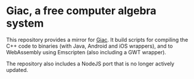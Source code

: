 # Giac, a free computer algebra system #

This repository provides a mirror for
[Giac](http://www-fourier.ujf-grenoble.fr/~parisse/giac.html).
It build scripts for compiling the C++ code to binaries (with Java, Android and iOS wrappers), and to WebAssembly using Emscripten (also including a GWT wrapper).

The repository also includes a NodeJS port that is no longer actively updated.